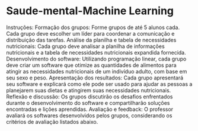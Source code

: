 # Saude-mental-Machine Learning
Instruções: 
Formação dos grupos: Forme grupos de até 5 alunos cada. Cada grupo deve escolher um líder para coordenar a comunicação e distribuição das tarefas. 
Análise da planilha e tabela de necessidades nutricionais: Cada grupo deve analisar a planilha de informações nutricionais e a tabela de necessidades nutricionais expandida fornecida. 
Desenvolvimento do software: Utilizando programação linear, cada grupo deve criar um software que otimize as quantidades de alimentos para atingir as necessidades nutricionais de um indivíduo adulto, com base em seu sexo e peso. 
Apresentação dos resultados: Cada grupo apresentará seu software e explicará como ele pode ser usado para ajudar as pessoas a planejarem suas dietas e atingirem suas necessidades nutricionais. 
Reflexão e discussão: Os grupos discutirão os desafios enfrentados durante o desenvolvimento do software e compartilharão soluções encontradas e lições aprendidas. 
Avaliação e feedback: O professor avaliará os softwares desenvolvidos pelos grupos, considerando os critérios de avaliação listados abaixo. 
